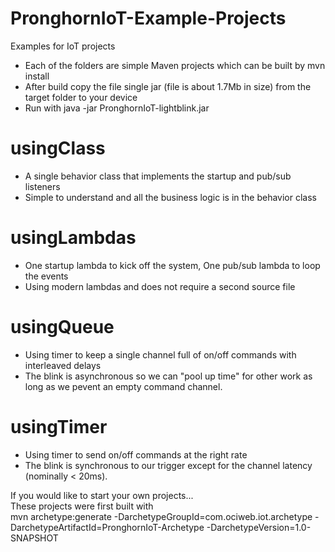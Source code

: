 # PronghornIoT-Example-Projects
Examples for  IoT projects

+ Each of the folders are simple Maven projects which can be built by  mvn install
+ After build copy the file single jar (file is about 1.7Mb in size) from the target folder to your device  
+ Run with java -jar PronghornIoT-lightblink.jar

# usingClass

+ A single behavior class that implements the startup and pub/sub listeners
+ Simple to understand and all the business logic is in the behavior class

# usingLambdas

+ One startup lambda to kick off the system, One pub/sub lambda to loop the events
+ Using modern lambdas and does not require a second source file

# usingQueue

+ Using timer to keep a single channel full of on/off commands with interleaved delays
+ The blink is asynchronous so we can "pool up time" for other work as long as we pevent an empty command channel.

# usingTimer

+ Using timer to send on/off commands at the right rate
+ The blink is synchronous to our trigger except for the channel latency (nominally < 20ms).


If you would like to start your own projects...     
These projects were first built with     
mvn archetype:generate -DarchetypeGroupId=com.ociweb.iot.archetype -DarchetypeArtifactId=PronghornIoT-Archetype -DarchetypeVersion=1.0-SNAPSHOT
